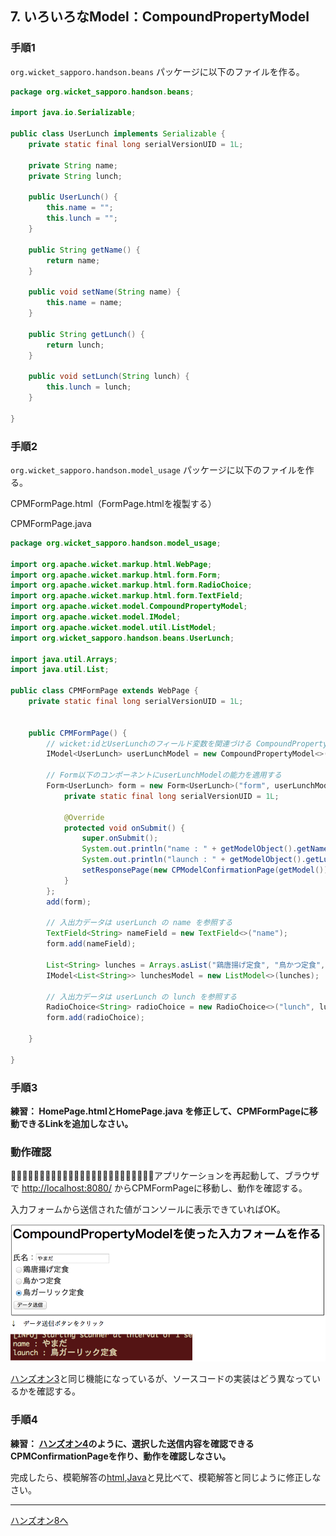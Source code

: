 ## 7. いろいろなModel：CompoundPropertyModel

### 手順1

`org.wicket_sapporo.handson.beans` パッケージに以下のファイルを作る。

```java
package org.wicket_sapporo.handson.beans;

import java.io.Serializable;

public class UserLunch implements Serializable {
	private static final long serialVersionUID = 1L;

	private String name;
	private String lunch;

	public UserLunch() {
		this.name = "";
		this.lunch = "";
	}

	public String getName() {
		return name;
	}

	public void setName(String name) {
		this.name = name;
	}

	public String getLunch() {
		return lunch;
	}

	public void setLunch(String lunch) {
		this.lunch = lunch;
	}

}
```

### 手順2

`org.wicket_sapporo.handson.model_usage` パッケージに以下のファイルを作る。

CPMFormPage.html（FormPage.htmlを複製する）

CPMFormPage.java

```java
package org.wicket_sapporo.handson.model_usage;

import org.apache.wicket.markup.html.WebPage;
import org.apache.wicket.markup.html.form.Form;
import org.apache.wicket.markup.html.form.RadioChoice;
import org.apache.wicket.markup.html.form.TextField;
import org.apache.wicket.model.CompoundPropertyModel;
import org.apache.wicket.model.IModel;
import org.apache.wicket.model.util.ListModel;
import org.wicket_sapporo.handson.beans.UserLunch;

import java.util.Arrays;
import java.util.List;

public class CPMFormPage extends WebPage {
	private static final long serialVersionUID = 1L;

	
	public CPMFormPage() {
		// wicket:idとUserLunchのフィールド変数を関連づける CompoundPropertyModel を準備
		IModel<UserLunch> userLunchModel = new CompoundPropertyModel<>(new UserLunch());

		// Form以下のコンポーネントにuserLunchModelの能力を適用する
		Form<UserLunch> form = new Form<UserLunch>("form", userLunchModel) {
			private static final long serialVersionUID = 1L;

			@Override
			protected void onSubmit() {
				super.onSubmit();
				System.out.println("name : " + getModelObject().getName());
				System.out.println("launch : " + getModelObject().getLunch());
				setResponsePage(new CPModelConfirmationPage(getModel()));
			}
		};
		add(form);

		// 入出力データは userLunch の name を参照する
		TextField<String> nameField = new TextField<>("name");
		form.add(nameField);

		List<String> lunches = Arrays.asList("鶏唐揚げ定食", "鳥かつ定食", "鳥ガーリック定食");
		IModel<List<String>> lunchesModel = new ListModel<>(lunches);

		// 入出力データは userLunch の lunch を参照する
		RadioChoice<String> radioChoice = new RadioChoice<>("lunch", lunchesModel);
		form.add(radioChoice);

	}

}
```

### 手順3

**練習： HomePage.htmlとHomePage.java を修正して、CPMFormPageに移動できるLinkを追加しなさい。**

### 動作確認

􏰘􏰙􏰒􏰏􏰚􏰎􏰛􏰁􏰑􏰜􏰝􏰉􏰊􏰞􏰟􏰈􏰐􏰌􏰓􏰠􏰠􏰄􏰍􏰡􏰀アプリケーションを再起動して、ブラウザで [http://localhost:8080/](http://localhost:8080/)  からCPMFormPageに移動し、動作を確認する。

入力フォームから送信された値がコンソールに表示できていればOK。

![fig07](./fig07.png)

[ハンズオン3](HandsOn03.md)と同じ機能になっているが、ソースコードの実装はどう異なっているかを確認する。

### 手順4

**練習： [ハンズオン4](HandsOn04.md)のように、選択した送信内容を確認できるCPMConfirmationPageを作り、動作を確認しなさい。**

完成したら、模範解答の[html](../src/main/java/org/wicket_sapporo/handson/model_usage/CPMConfirmationPage.html),[Java](../src/main/java/org/wicket_sapporo/handson/model_usage/CPMConfirmationPage.java)と見比べて、模範解答と同じように修正しなさい。

----

[ハンズオン8へ](./HandsOn08.md)
